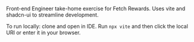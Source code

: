 Front-end Engineer take-home exercise for Fetch Rewards. 
Uses vite and shadcn-ui to streamline development.

To run locally: clone and open in IDE. Run ```npx vite``` and then click the local URI or enter it in your browser.
